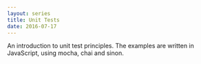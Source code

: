 ```yaml
---
layout: series
title: Unit Tests
date: 2016-07-17
---
```

An introduction to unit test principles. The examples are written in JavaScript,
using mocha, chai and sinon.
